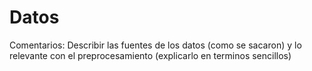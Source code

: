 # Datos

Comentarios: Describir las fuentes de los datos (como se sacaron) y lo relevante con el preprocesamiento (explicarlo en terminos sencillos)